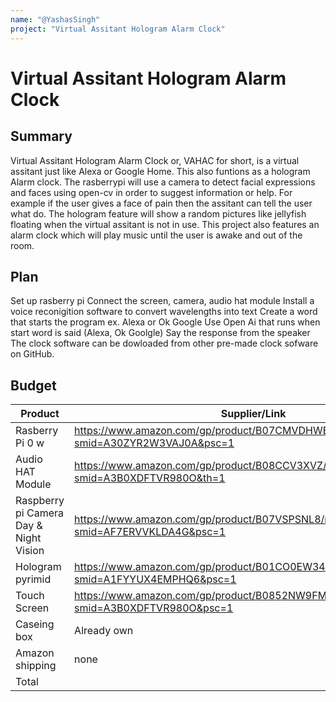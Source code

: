 ```yaml
---
name: "@YashasSingh"
project: "Virtual Assitant Hologram Alarm Clock"
---
```

  
# Virtual Assitant Hologram Alarm Clock
 
 
## Summary 
 
Virtual Assitant Hologram Alarm Clock or, VAHAC for short, is a virtual assitant just like Alexa or Google Home. This also funtions as a hologram Alarm clock.
The rasberrypi will use a camera to detect facial expressions and faces using open-cv in order to suggest information or help. 
For example if the user gives a face of pain then the assitant can tell the user what do. 
The hologram feature will show a random pictures like jellyfish floating when the virtual assitant is not in use.
This project also features an alarm clock which will play music until the user is awake and out of the room.
 

## Plan

Set up rasberry pi
Connect the screen, camera, audio hat module
Install a voice reconigition software to convert wavelengths into text
Create a word that starts the program ex. Alexa or Ok Google
Use Open Ai that runs when start word is said (Alexa, Ok Goolgle)
Say the response from the speaker
The clock software can be dowloaded from other pre-made clock sofware on GitHub.

## Budget
 
| Product         | Supplier/Link                         | Cost   |
| --------------- | ------------------------------------- | ------ |
| Rasberry Pi 0 w | https://www.amazon.com/gp/product/B07CMVDHWB/ref=ewc_pr_img_4?smid=A30ZYR2W3VAJ0A&psc=1 | $79.99 |
| Audio HAT Module| https://www.amazon.com/gp/product/B08CCV3XVZ/ref=ewc_pr_img_1?smid=A3B0XDFTVR980O&th=1 | $21.90 |
| Raspberry pi Camera Day & Night Vision | https://www.amazon.com/gp/product/B07VSPSNL8/ref=ox_sc_act_title_2?smid=AF7ERVVKLDA4G&psc=1 | $16.99 |
| Hologram pyrimid |https://www.amazon.com/gp/product/B01CO0EW34/ref=ox_sc_act_title_1?smid=A1FYYUX4EMPHQ6&psc=1 | $0.00|
| Touch Screen | https://www.amazon.com/gp/product/B0852NW9FM/ref=ewc_pr_img_3?smid=A3B0XDFTVR980O&psc=1 | $50.69 |
| Caseing box | Already own | $10.49 |
| Amazon shipping | none | free|
| Total | | $180.06 |
